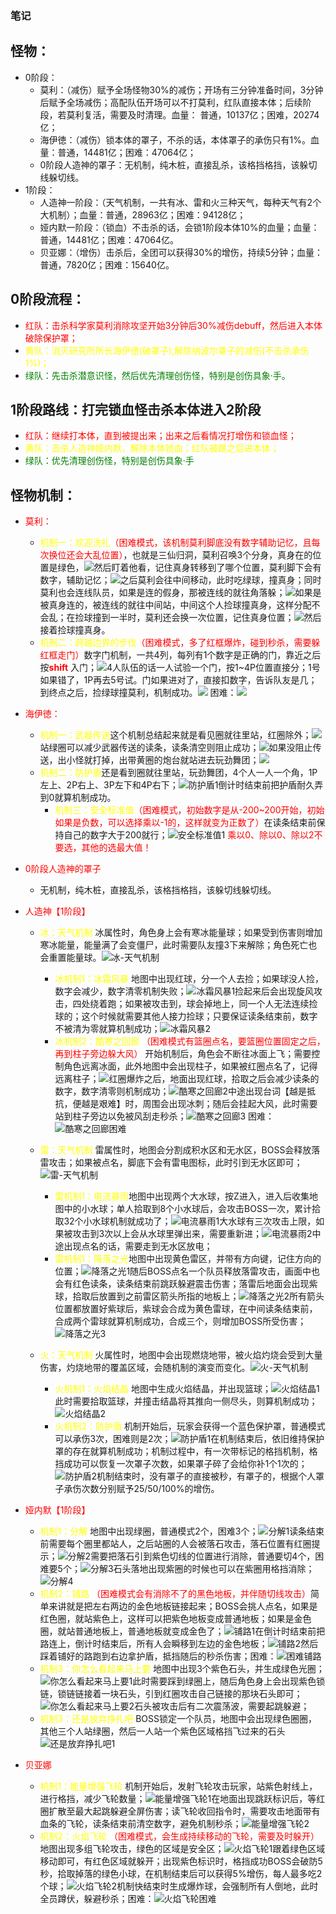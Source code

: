 ### 笔记

## 怪物：

- 0阶段：
  - 莫利：（减伤）赋予全场怪物30%的减伤；开场有三分钟准备时间，3分钟后赋予全场减伤；高配队伍开场可以不打莫利，红队直接本体；后续阶段，若莫利复活，需要及时清理。血量： 普通，10137亿；困难，20274亿；
  - 海伊徳：（减伤）锁本体的罩子，不杀的话，本体罩子的承伤只有1%。血量：普通，14481亿；困难：47064亿；
  - 0阶段人造神的罩子：无机制，纯木桩，直接乱杀，该格挡格挡，该躲切线躲切线。
- 1阶段：
  - 人造神一阶段：（天气机制，一共有冰、雷和火三种天气，每种天气有2个大机制）；血量：普通，28963亿；困难：94128亿；
  - 娅内默一阶段：（锁血）不击杀的话，会锁1阶段本体10%的血量；血量：普通，14481亿；困难：47064亿。
  - 贝亚娜：（增伤）击杀后，全团可以获得30%的增伤，持续5分钟；血量：普通，7820亿；困难：15640亿。

## 0阶段流程：

- <span style="color:red">红队：击杀科学家莫利消除攻坚开始3分钟后30%减伤debuff，然后进入本体破除保护罩；</span>
- <span style="color:yellow">黄队：消灭研究所所长海伊徳(破罩子),解除纳波尔罩子的减伤(不击杀承伤1%)；</span>
- <span style="color:green">绿队：先击杀潜意识怪，然后优先清理创伤怪，特别是创伤具象·手。</span>

## 1阶段路线：打完锁血怪击杀本体进入2阶段

- <span style="color:red">红队：继续打本体，直到被提出来；出来之后看情况打增伤和锁血怪；</span>
- <span style="color:yellow">黄队：击杀人造神娅内默，解除本体锁血；红队被踢之后进本体；</span>
- <span style="color:green">绿队：优先清理创伤怪，特别是创伤具象·手</span>


## 怪物机制：

- <span style="color:red">莫利：</span>
  - <span style="color:yellow">机制一：欢迎洗礼</span><span style="color:red">（困难模式，该机制莫利脚底没有数字辅助记忆，且每次换位还会大乱位置）</span>，也就是三仙归洞，莫利召唤3个分身，真身在的位置是绿色，<img src="./img/莫利/欢迎洗礼1.png">然后盯着他看，记住真身转移到了哪个位置，莫利脚下会有数字，辅助记忆；<img src="./img/莫利/欢迎洗礼2.png">之后莫利会往中间移动，此时吃绿球，撞真身；同时莫利也会连线队员，如果是连的假身，那被连线的就往角落躲；<img src="./img/莫利/欢迎洗礼3.png">如果是被真身连的，被连线的就往中间站，中间这个人捡球撞真身，这样分配不会乱；在捡球撞到一半时，莫利还会换一次位置，记住真身位置；<img src="./img/莫利/欢迎洗礼4.png">然后接着捡球撞真身。
  - <span style="color:yellow">机制二：跨越边界的步伐</span><span style="color:red">（困难模式，多了红框爆炸，碰到秒杀，需要躲红框走门）</span>数字门机制，一共4列，每列有1个数字是正确的门，靠近之后按<span style="color: red; font-weight: bold;">shift</span> 入门；<img src="./img/莫利/跨越边界的步伐1.png">4人队伍的话一人试验一个门，按1~4P位置直接分；1号如果错了，1P再去5号试。门如果进对了，直接扣数字，告诉队友是几；到终点之后，捡绿球撞莫利，机制成功。<img src="./img/莫利/跨越边界的步伐3.png"> 困难：<img src="./img/莫利/跨越边界的步伐4.png">

- <span style="color:red">海伊徳：</span>
  - <span style="color:yellow">机制一：武器传送</span><span style="color:red"></span>这个机制总结起来就是看见圈就往里站，红圈除外；<img src="./img/海伊徳/武器传送1.png"/>站绿圈可以减少武器传送的读条，读条清空则阻止成功；<img src="./img/海伊徳/武器传送2.png">如果没阻止传送，出小怪就打掉，出带黄圈的炮台就站进去玩劲舞团；<img src="./img/海伊徳/武器传送3.png"/>
  - <span style="color:yellow">机制二：防护盾</span>还是看到圈就往里站，玩劲舞团，4个人一人一个角，1P左上、2P右上、3P左下和4P右下；<img src="./img/海伊徳/防护盾1.png" alt="防护盾1">倒计时结束前把护盾耐久弄到0就算机制成功。
    - <span style="color:yellow">机制三：安全标准值</span><span style="color:red">（困难模式，初始数字是从-200~200开始，初始如果是负数，可以选择乘以-1的，这样就变为正数了）</span>在读条结束前保持自己的数字大于200就行；<img src="./img/海伊徳/安全标准值1.png" alt="安全标准值1"> <span style="color:red">乘以0、除以0、除以2不要选，其他的选最大值！</span>

- <span style="color:red">0阶段人造神的罩子</span>
  - 无机制，纯木桩，直接乱杀，该格挡格挡，该躲切线躲切线。

- <span style="color:red">人造神【1阶段】</span>
  - <span style="color:yellow">冰：天气机制 </span>冰属性时，角色身上会有寒冰能量球；如果受到伤害则增加寒冰能量，能量满了会变僵尸，此时需要队友撞3下来解除；角色死亡也会重置能量球。<img src="./img/人造神1阶段/冰/冰-天气机制.png" alt="冰-天气机制">
    - <span style="color:yellow">冰机制1：冰霜风暴 </span>地图中出现红球，分一个人去捡；如果球没人捡，数字会减少，数字清零机制失败；<img src="./img/人造神1阶段/冰/冰霜风暴1.png" alt="冰霜风暴1">捡起来后会出现旋风攻击，四处绕着跑；如果被攻击到，球会掉地上，同一个人无法连续捡球的；这个时候就需要其他人接力捡球；只要保证读条结束前，数字不被清为零就算机制成功；<img src="./img/人造神1阶段/冰/冰霜风暴2.png" alt="冰霜风暴2">
    - <span style="color:yellow">冰机制2：酷寒之回廊 </span><span style="color:red"> （困难模式有篮圈点名，要篮圈位置固定之后，再到柱子旁边躲大风）</span> 开始机制后，角色会不断往冰面上飞；需要控制角色远离冰面，此外地图中会出现柱子，如果被红圈点名了，记得远离柱子；<img src="./img/人造神1阶段/冰/酷寒之回廊1.png">红圈爆炸之后，地面出现红球，拾取之后会减少读条的数字，数字清零则机制成功；<img src="./img/人造神1阶段/冰/酷寒之回廊2.png" alt="酷寒之回廊2">中途出现台词【越是抵抗，便越是艰难】时，周围会出现冰刺；随后会挂起大风，此时需要站到柱子旁边以免被风刮走秒杀；<img src="./img/人造神1阶段/冰/酷寒之回廊3.png" alt="酷寒之回廊3"> 困难：<img src="./img/人造神1阶段/冰/酷寒之回廊困难.png" alt="酷寒之回廊困难">
  
  - <span style="color:yellow">雷：天气机制 </span>雷属性时，地图会分割成积水区和无水区，BOSS会释放落雷攻击；如果被点名，脚底下会有雷电图标，此时引到无水区即可；<img src="./img/人造神1阶段/雷/雷-天气机制.png" alt="雷-天气机制">
    - <span style="color:yellow">雷机制1：电流暴雨</span>地图中出现两个大水球，按Z进入，进入后收集地图中的小水球；单人拾取到8个小水球后，会攻击BOSS一次，累计拾取32个小水球机制就成功了；<img src="./img/人造神1阶段/雷/电流暴雨1.png" alt="电流暴雨1">大水球有三次攻击上限，如果被攻击到3次以上会从水球里弹出来，需要重新进；<img src="./img/人造神1阶段/雷/电流暴雨2.png" alt="电流暴雨2">中途出现点名的话，需要走到无水区放电；
    - <span style="color:yellow">雷机制1：降落之光</span>地图中出现黄色雷区，并带有方向键，记住方向的位置；<img src="./img/人造神1阶段/雷/降落之光1.png" alt="降落之光1">随后BOSS点名一个队员释放落雷攻击，画面中也会有红色读条，读条结束前跳跃躲避震击伤害；落雷后地面会出现紫球，拾取后放置到之前雷区箭头所指的地板上；<img src="./img/人造神1阶段/雷/降落之光2.png" alt="降落之光2">所有箭头位置都放置好紫球后，紫球会合成为黄色雷球，在中间读条结束前，合成两个雷球就算机制成功，合成三个，则增加BOSS所受伤害；<img src="./img/人造神1阶段/雷/降落之光3.png" alt="降落之光3">

  - <span style="color:yellow">火：天气机制 </span>火属性时，地图中会出现燃烧地带，被火焰灼烧会受到大量伤害，灼烧地带的覆盖区域，会随机制的演变而变化。<img src="./img/人造神1阶段/火/火-天气机制.png" alt="火-天气机制">
    - <span style="color:yellow">火机制1：火焰结晶 </span>地图中生成火焰结晶，并出现篮球；<img src="./img/人造神1阶段/火/火焰结晶1.png" alt="火焰结晶1">此时需要拾取篮球，并撞击结晶将其推向一侧尽头，则算机制成功；<img src="./img/人造神1阶段/火/火焰结晶2.png" alt="火焰结晶2">
    - <span style="color:yellow">火机制2：防护盾 </span>机制开始后，玩家会获得一个蓝色保护罩，普通模式可以承伤3次，困难则是2次；<img src="./img/人造神1阶段/火/防护盾1.png" alt="防护盾1">在机制结束后，依旧维持保护罩的存在就算机制成功；机制过程中，有一次带标记的格挡机制，格挡成功可以恢复一次罩子次数，如果罩子碎了会给你补1个1次的；<img src="./img/人造神1阶段/火/防护盾2.png" alt="防护盾2">机制结束时，没有罩子的直接被秒，有罩子的，根据个人罩子承伤次数分别赋予25/50/100%的增伤。

- <span style="color:red">娅内默【1阶段】</span>
  - <span style="color:yellow">机制1：分解 </span>地图中出现绿圈，普通模式2个，困难3个；<img src="./img/娅内默/分解1.png" alt="分解1">读条结束前需要每个圈里都站人，之后站圈的人会被落石攻击，落石位置有红圈提示；<img src="./img/娅内默/分解2.png" alt="分解2">需要把落石引到紫色切线的位置进行消除，普通要切4个，困难要5个；<img src="./img/娅内默/分解3.png" alt="分解3">石头落地出现紫圈的时候也可以在紫圈用格挡消除；<img src="./img/娅内默/分解4.png" alt="分解4">
  - <span style="color:yellow">机制2：铺路 </span><span style="color:red">（困难模式会有消除不了的黑色地板，并伴随切线攻击）</span>简单来讲就是把左右两边的金色地板链接起来；BOSS会挑人点名，如果是红色圈，就站紫色上，这样可以把紫色地板变成普通地板；如果是金色圈，就站普通地板上，普通地板就变成金色了；<img src="./img/娅内默/铺路1.png" alt="铺路1">在倒计时结束前把路连上，倒计时结束后，所有人会瞬移到左边的金色地板；<img src="./img/娅内默/铺路2.png" alt="铺路2">然后踩着铺好的路跑到右边拿护盾，抵挡随后的秒杀伤害；困难：<img src="./img/娅内默/铺路3.png" alt="困难铺路">
  - <span style="color:yellow">机制3：你怎么看起来马上要 </span>地图中出现3个紫色石头，并生成绿色光圈；<img src="./img/娅内默/你怎么看起来马上要1.png" alt="你怎么看起来马上要1">此时需要踩到绿圈上，随后角色身上会出现紫色锁链，锁链链接着一块石头，引到红圈攻击自己链接的那块石头即可；<img src="./img/娅内默/你怎么看起来马上要2.png" alt="你怎么看起来马上要2">石头被攻击后有二次震荡波，需要起跳躲避；
  - <span style="color:yellow">机制3：还是放弃挣扎吧 </span>BOSS锁定一个队员，地图中会出现绿色圈圈，其他三个人站绿圈，然后一人站一个紫色区域格挡飞过来的石头<img src="./img/娅内默/还是放弃挣扎吧1.png" alt="还是放弃挣扎吧1">

- <span style="color:red">贝亚娜</span>
  - <span style="color:yellow">机制1：能量增强飞轮 </span> 机制开始后，发射飞轮攻击玩家，站紫色射线上，进行格挡，减少飞轮数量；<img src="./img/贝亚娜/能量增强飞轮1.png" alt="能量增强飞轮1">在地面出现跳跃标识后，等红圈扩散至最大起跳躲避全屏伤害；读飞轮收回指令时，需要攻击地面带有血条的飞轮，读条结束前清空数字，避免机制秒杀；<img src="./img/贝亚娜/能量增强飞轮2.png" alt="能量增强飞轮2">
  - <span style="color:yellow">机制2：火焰飞轮 </span><span style="color:red">（困难模式，会生成持续移动的飞轮，需要及时躲开）</span>地图出现多组飞轮攻击，绿色的区域是安全区；<img src="./img/贝亚娜/火焰飞轮1.png" alt="火焰飞轮1">跟着绿色区域移动即可，有红色区域就躲开；出现紫色标识时，格挡成功BOSS会破防5秒，拾取掉落的绿色小球，在机制结束后可以获得5%增伤，每人最多吃2个球；<img src="./img/贝亚娜/火焰飞轮2.png" alt="火焰飞轮2">机制快结束时生成爆炸球，会强制所有人倒地，此时全员蹲伏，躲避秒杀；困难：<img src="./img/贝亚娜/火焰飞轮困难.png" alt="火焰飞轮困难">